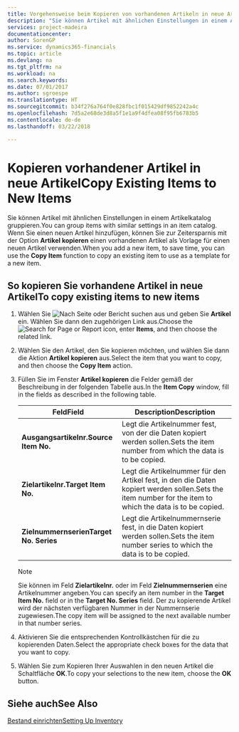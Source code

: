 ```yaml
---
title: Vorgehensweise beim Kopieren von vorhandenen Artikeln in neue Artikel
description: "Sie können Artikel mit ähnlichen Einstellungen in einem Artikelkatalog gruppieren. Wenn Sie einen neuen Artikel hinzufügen, können Sie zur Zeitersparnis mit der Option **Artikel kopieren** einen vorhandenen Artikel als Vorlage für einen neuen Artikel verwenden."
services: project-madeira
documentationcenter: 
author: SorenGP
ms.service: dynamics365-financials
ms.topic: article
ms.devlang: na
ms.tgt_pltfrm: na
ms.workload: na
ms.search.keywords: 
ms.date: 07/01/2017
ms.author: sgroespe
ms.translationtype: HT
ms.sourcegitcommit: b34f276a764f0e828fbc1f015429df9852242a4c
ms.openlocfilehash: 7d5a2e68de3d8a5f1e1a9f4dfea08f95fb6783b5
ms.contentlocale: de-de
ms.lasthandoff: 03/22/2018

---
```

# <a name="copy-existing-items-to-new-items"></a><span data-ttu-id="2b441-104">Kopieren vorhandener Artikel in neue Artikel</span><span class="sxs-lookup"><span data-stu-id="2b441-104">Copy Existing Items to New Items</span></span>
<span data-ttu-id="2b441-105">Sie können Artikel mit ähnlichen Einstellungen in einem Artikelkatalog gruppieren.</span><span class="sxs-lookup"><span data-stu-id="2b441-105">You can group items with similar settings in an item catalog.</span></span> <span data-ttu-id="2b441-106">Wenn Sie einen neuen Artikel hinzufügen, können Sie zur Zeitersparnis mit der Option **Artikel kopieren** einen vorhandenen Artikel als Vorlage für einen neuen Artikel verwenden.</span><span class="sxs-lookup"><span data-stu-id="2b441-106">When you add a new item, to save time, you can use the **Copy Item** function to copy an existing item to use as a template for a new item.</span></span>  

## <a name="to-copy-existing-items-to-new-items"></a><span data-ttu-id="2b441-107">So kopieren Sie vorhandene Artikel in neue Artikel</span><span class="sxs-lookup"><span data-stu-id="2b441-107">To copy existing items to new items</span></span>  

1.  <span data-ttu-id="2b441-108">Wählen Sie ![Nach Seite oder Bericht suchen](../../media/ui-search/search_small.png "Symbol nach Seite oder Bericht suchen") aus und geben Sie **Artikel** ein. Wählen Sie dann den zugehörigen Link aus.</span><span class="sxs-lookup"><span data-stu-id="2b441-108">Choose the ![Search for Page or Report](../../media/ui-search/search_small.png "Search for Page or Report icon") icon, enter **Items**, and then choose the related link.</span></span>  
2.  <span data-ttu-id="2b441-109">Wählen Sie den Artikel, den Sie kopieren möchten, und wählen Sie dann die Aktion **Artikel kopieren** aus.</span><span class="sxs-lookup"><span data-stu-id="2b441-109">Select the item that you want to copy, and then choose the **Copy Item** action.</span></span>  
3.  <span data-ttu-id="2b441-110">Füllen Sie im Fenster **Artikel kopieren** die Felder gemäß der Beschreibung in der folgenden Tabelle aus.</span><span class="sxs-lookup"><span data-stu-id="2b441-110">In the **Item Copy** window, fill in the fields as described in the following table.</span></span>  

    |<span data-ttu-id="2b441-111">Feld</span><span class="sxs-lookup"><span data-stu-id="2b441-111">Field</span></span>|<span data-ttu-id="2b441-112">Description</span><span class="sxs-lookup"><span data-stu-id="2b441-112">Description</span></span>|  
    |---------------------------------|---------------------------------------|  
    |<span data-ttu-id="2b441-113">**Ausgangsartikelnr.**</span><span class="sxs-lookup"><span data-stu-id="2b441-113">**Source Item No.**</span></span>|<span data-ttu-id="2b441-114">Legt die Artikelnummer fest, von der die Daten kopiert werden sollen.</span><span class="sxs-lookup"><span data-stu-id="2b441-114">Sets the item number from which the data is to be copied.</span></span>|  
    |<span data-ttu-id="2b441-115">**Zielartikelnr.**</span><span class="sxs-lookup"><span data-stu-id="2b441-115">**Target Item No.**</span></span>|<span data-ttu-id="2b441-116">Legt die Artikelnummer für den Artikel fest, in den die Daten kopiert werden sollen.</span><span class="sxs-lookup"><span data-stu-id="2b441-116">Sets the item number for the item to which the data is to be copied.</span></span>|  
    |<span data-ttu-id="2b441-117">**Zielnummernserien**</span><span class="sxs-lookup"><span data-stu-id="2b441-117">**Target No. Series**</span></span>|<span data-ttu-id="2b441-118">Legt die Artikelnummernserie fest, in die Daten kopiert werden sollen.</span><span class="sxs-lookup"><span data-stu-id="2b441-118">Sets the item number series to which the data is to be copied.</span></span>|  

    > [!NOTE]  
    >  <span data-ttu-id="2b441-119">Sie können im Feld **Zielartikelnr.** oder im Feld **Zielnummernserien** eine Artikelnummer angeben.</span><span class="sxs-lookup"><span data-stu-id="2b441-119">You can specify an item number in the **Target Item No.** field or in the **Target No. Series** field.</span></span> <span data-ttu-id="2b441-120">Der zu kopierende Artikel wird der nächsten verfügbaren Nummer in der Nummernserie zugewiesen.</span><span class="sxs-lookup"><span data-stu-id="2b441-120">The copy item will be assigned to the next available number in that number series.</span></span>  

4.  <span data-ttu-id="2b441-121">Aktivieren Sie die entsprechenden Kontrollkästchen für die zu kopierenden Daten.</span><span class="sxs-lookup"><span data-stu-id="2b441-121">Select the appropriate check boxes for the data that you want to copy.</span></span>  
5.  <span data-ttu-id="2b441-122">Wählen Sie zum Kopieren Ihrer Auswahlen in den neuen Artikel die Schaltfläche **OK**.</span><span class="sxs-lookup"><span data-stu-id="2b441-122">To copy your selections to the new item, choose the **OK** button.</span></span>  

## <a name="see-also"></a><span data-ttu-id="2b441-123">Siehe auch</span><span class="sxs-lookup"><span data-stu-id="2b441-123">See Also</span></span>  
[<span data-ttu-id="2b441-124">Bestand einrichten</span><span class="sxs-lookup"><span data-stu-id="2b441-124">Setting Up Inventory</span></span>](../../inventory-setup-inventory.md)

